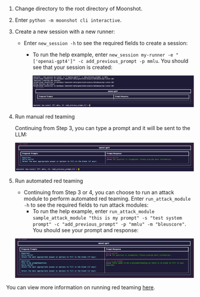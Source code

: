 1. Change directory to the root directory of Moonshot.

2. Enter `python -m moonshot cli interactive`.

3. Create a new session with a new runner:
    - Enter `new_session -h` to see the required fields to create a session:
        - To run the help example, enter `new_session my-runner -e "['openai-gpt4']" -c add_previous_prompt -p mmlu`. You should see that your session is created:

            ![new session](images/create_session.png)

4. Run manual red teaming

    Continuing from Step 3, you can type a prompt and it will be sent to the LLM:

    ![manual prompt](images/manual_prompt.png)

5. Run automated red teaming

    - Continuing from Step 3 or 4, you can choose to run an attack module to perform automated red teaming. Enter `run_attack_module -h` to see the required fields to run attack modules:
        - To run the help example, enter `run_attack_module sample_attack_module "this is my prompt" -s "test system prompt" -c "add_previous_prompt" -p "mmlu" -m "bleuscore"`. You should see your prompt and response:
    
    ![run attack module](images/run_attack_module.png)

You can view more information on running red teaming [here](../../cli/red_teaming.md).    


